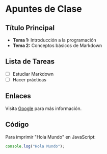 # Apuntes de Clase

## Título Principal
- **Tema 1:** Introducción a la programación
- **Tema 2:** Conceptos básicos de Markdown

## Lista de Tareas
- [ ] Estudiar Markdown
- [ ] Hacer prácticas

## Enlaces
Visita [Google](https://google.com) para más información.

## Código
Para imprimir "Hola Mundo" en JavaScript:

```javascript
console.log("Hola Mundo");
